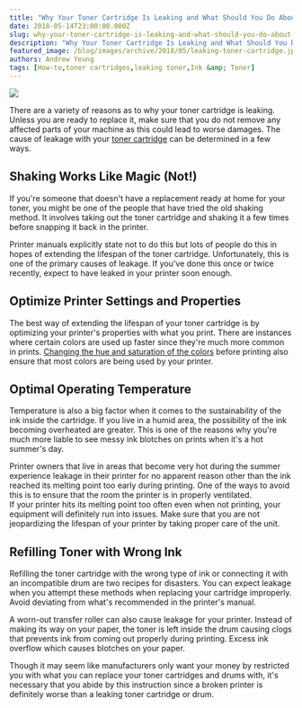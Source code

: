 ```yaml
---
title: "Why Your Toner Cartridge Is Leaking and What Should You Do About It"
date: 2018-05-14T23:00:00.000Z
slug: why-your-toner-cartridge-is-leaking-and-what-should-you-do-about-it
description: "Why Your Toner Cartridge Is Leaking and What Should You Do About It"
featured_image: /blog/images/archive/2018/05/leaking-toner-cartridge.jpg
authors: Andrew Yeung
tags: [How-to,toner cartridges,leaking toner,Ink &amp; Toner]
---
```


[![](/blog/images/leaking-toner-cartridge.jpg)](/blog/images/leaking-toner-cartridge.jpg)

There are a variety of reasons as to why your toner cartridge is leaking. Unless you are ready to replace it, make sure that you do not remove any affected parts of your machine as this could lead to worse damages. The cause of leakage with your [toner cartridge](https://www.compandsave.com/?utm%5Fmedium=social&utm%5Fsource=blog) can be determined in a few ways.

## Shaking Works Like Magic (Not!)

If you're someone that doesn't have a replacement ready at home for your toner, you might be one of the people that have tried the old shaking method. It involves taking out the toner cartridge and shaking it a few times before snapping it back in the printer.

Printer manuals explicitly state not to do this but lots of people do this in hopes of extending the lifespan of the toner cartridge. Unfortunately, this is one of the primary causes of leakage. If you've done this once or twice recently, expect to have leaked in your printer soon enough.

## Optimize Printer Settings and Properties

The best way of extending the lifespan of your toner cartridge is by optimizing your printer's properties with what you print. There are instances where certain colors are used up faster since they're much more common in prints. [Changing the hue and saturation of the colors](https://www.compandsave.com/troubleshooting-remanufactured-ink-toner?utm%5Fmedium=social&utm%5Fsource=blog#color%5Fissue) before printing also ensure that most colors are being used by your printer.

## Optimal Operating Temperature

Temperature is also a big factor when it comes to the sustainability of the ink inside the cartridge. If you live in a humid area, the possibility of the ink becoming overheated are greater. This is one of the reasons why you're much more liable to see messy ink blotches on prints when it's a hot summer's day.

Printer owners that live in areas that become very hot during the summer experience leakage in their printer for no apparent reason other than the ink reached its melting point too early during printing. One of the ways to avoid this is to ensure that the room the printer is in properly ventilated.  
If your printer hits its melting point too often even when not printing, your equipment will definitely run into issues. Make sure that you are not jeopardizing the lifespan of your printer by taking proper care of the unit.

## Refilling Toner with Wrong Ink

Refilling the toner cartridge with the wrong type of ink or connecting it with an incompatible drum are two recipes for disasters. You can expect leakage when you attempt these methods when replacing your cartridge improperly. Avoid deviating from what's recommended in the printer's manual.

A worn-out transfer roller can also cause leakage for your printer. Instead of making its way on your paper, the toner is left inside the drum causing clogs that prevents ink from coming out properly during printing. Excess ink overflow which causes blotches on your paper.

Though it may seem like manufacturers only want your money by restricted you with what you can replace your toner cartridges and drums with, it's necessary that you abide by this instruction since a broken printer is definitely worse than a leaking toner cartridge or drum.